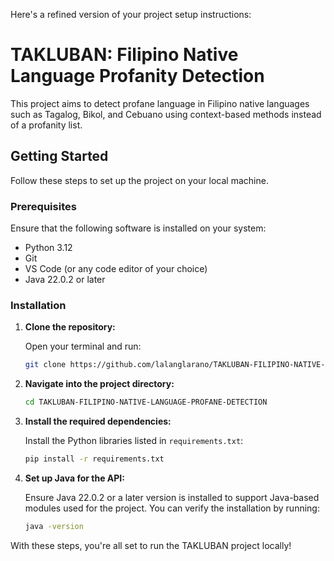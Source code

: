 Here's a refined version of your project setup instructions:

# TAKLUBAN: Filipino Native Language Profanity Detection

This project aims to detect profane language in Filipino native languages such as Tagalog, Bikol, and Cebuano using context-based methods instead of a profanity list.

## Getting Started

Follow these steps to set up the project on your local machine.

### Prerequisites

Ensure that the following software is installed on your system:

- Python 3.12
- Git
- VS Code (or any code editor of your choice)
- Java 22.0.2 or later

### Installation

1. **Clone the repository:**

   Open your terminal and run:

   ```bash
   git clone https://github.com/lalanglarano/TAKLUBAN-FILIPINO-NATIVE-LANGUAGE-PROFANE-DETECTION.git
   ```

2. **Navigate into the project directory:**

   ```bash
   cd TAKLUBAN-FILIPINO-NATIVE-LANGUAGE-PROFANE-DETECTION
   ```

3. **Install the required dependencies:**

   Install the Python libraries listed in `requirements.txt`:

   ```bash
   pip install -r requirements.txt
   ```

4. **Set up Java for the API:**

   Ensure Java 22.0.2 or a later version is installed to support Java-based modules used for the project. You can verify the installation by running:

   ```bash
   java -version
   ```

With these steps, you're all set to run the TAKLUBAN project locally!